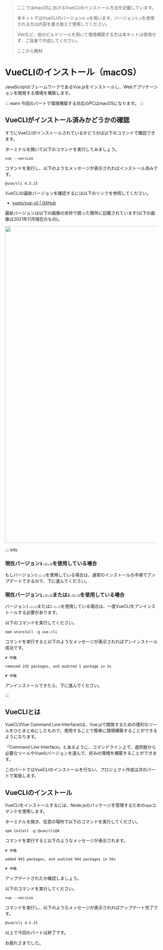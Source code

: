 > ここではmacOSにおけるVueCLIのインストール方法を記載しています。
>
> 本キットではVueCLIのバージョン`4.x`を用います。バージョン`5.x`を使用される方は内容を書き換えて使用してください。
>
> Viteなど、他のビルドツールを用いて環境構築する方は本キットは使用せず、ご自身で作成してください。
>
> ここから教材

# VueCLIのインストール（macOS）
JavaScriptのフレームワークであるVue.jsをインストールし、Webアプリケーションを開発する環境を構築します。

::: warn
今回のパートで環境構築する対応のPCはmacOSになります。
:::

## VueCLIがインストール済みかどうかの確認
すでにVueCLIがインストールされているかどうかは以下のコマンドで確認できます。

ターミナルを開いて以下のコマンドを実行してみましょう。

```console
vue --version
```

コマンドを実行し、以下のようなメッセージが表示されればインストール済みです。

```
@vue/cli 4.5.15
```

VueCLIの最新バージョンを確認するには以下のリンクを参照してください。

- [vuejs/vue-cli | GitHub](https://github.com/vuejs/vue-cli)

最新バージョンは以下の画像の赤枠で囲った箇所に記載されています(以下の画像は2021年11月現在のもの)。

<img width="1040" src="https://user-images.githubusercontent.com/25563739/141046027-75579de2-0c45-4e74-ab64-2400343c9ff3.png">

::: info
### 現在バージョン`3.○.○`を使用している場合
もしバージョン`3.○.○`を使用している場合は、通常のインストールの手順でアップデートできるので、下に進んでください。

### 現在バージョン`1.○.○`または`2.○.○`を使用している場合
バージョン`1.○.○`または`2.○.○`を使用している場合は、一度VueCLIをアンインストールする必要があります。

以下のコマンドを実行してください。

```console
npm uninstall -g vue-cli
```

コマンドを実行すると以下のようなメッセージが表示されればアンインストール成功です。

```
# 中略

removed 235 packages, and audited 1 package in 2s

# 中略
```

アンインストールできたら、下に進んでください。

:::

## VueCLIとは
VueCLI(Vue Command Line Interface)は、Vue.jsで開発するための便利なツールをひとまとめにしたもので、使用することで簡単に環境構築することができるようになります。

「Command Line Interface」とあるように、コマンドライン上で、選択肢から必要なツールやVueのバージョンを選んで、好みの環境を構築することができます。

このパートではVueCLIのインストールを行ない、プロジェクト作成は次のパートで実施します。

## VueCLIのインストール
VueCLIをインストールするには、Node.jsのパッケージを管理するための`npm`コマンドを使用します。

ターミナルを開き、任意の場所で以下のコマンドを実行してください。

```console
npm install -g @vue/cli@4
```

コマンドを実行すると以下のようなメッセージが表示されます。

```
# 中略

added 943 packages, and audited 944 packages in 56s

# 中略
```

アップデートされたか確認しましょう。

以下のコマンドを実行してください。

```console
vue --version
```

コマンドを実行し、以下のようなメッセージが表示されればアップデート完了です。

```
@vue/cli 4.5.15
```

以上で今回のパートは終了です。

お疲れさまでした。
